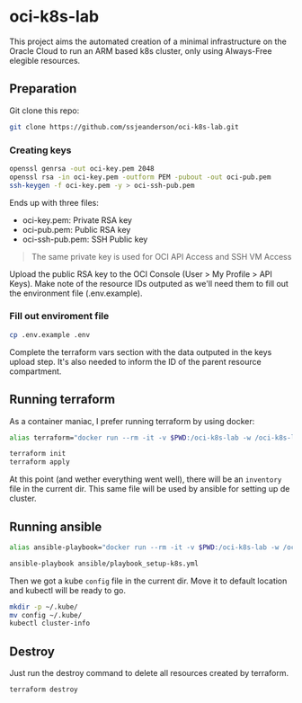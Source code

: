 # oci-k8s-lab

This project aims the automated creation of a minimal infrastructure on the Oracle Cloud to run an ARM based k8s cluster, only using Always-Free elegible resources.

## Preparation

Git clone this repo:
```bash
git clone https://github.com/ssjeanderson/oci-k8s-lab.git
```

### Creating keys 

```bash
openssl genrsa -out oci-key.pem 2048
openssl rsa -in oci-key.pem -outform PEM -pubout -out oci-pub.pem
ssh-keygen -f oci-key.pem -y > oci-ssh-pub.pem
```
Ends up with three files:
- oci-key.pem: Private RSA key
- oci-pub.pem: Public RSA key
- oci-ssh-pub.pem: SSH Public key
> The same private key is used for OCI API Access and SSH VM Access

Upload the public RSA key to the OCI Console (User > My Profile > API Keys). Make note of the resource IDs outputed as we'll need them to fill out the environment file (.env.example).

### Fill out enviroment file

```bash
cp .env.example .env
```
Complete the terraform vars section with the data outputed in the keys upload step. It's also needed to inform the ID of the parent resource compartment.

## Running terraform

As a container maniac, I prefer running terraform by using docker:

```bash
alias terraform="docker run --rm -it -v $PWD:/oci-k8s-lab -w /oci-k8s-lab --env-file $PWD/.env hashicorp/terraform -chdir=terraform"

terraform init
terraform apply
```

At this point (and wether everything went well), there will be an ```inventory``` file in the current dir. This same file will be used by ansible for setting up de cluster.

## Running ansible

```bash
alias ansible-playbook="docker run --rm -it -v $PWD:/oci-k8s-lab -w /oci-k8s-lab --env-file $PWD/.env willhallonline/ansible ansible-playbook"

ansible-playbook ansible/playbook_setup-k8s.yml
```

Then we got a kube ```config``` file in the current dir. Move it to default location and kubectl will be ready to go.

```bash
mkdir -p ~/.kube/
mv config ~/.kube/
kubectl cluster-info
```

## Destroy

Just run the destroy command to delete all resources created by terraform.

```bash
terraform destroy
```



